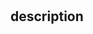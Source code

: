 #

description
-----------------------------------------------------------------------------------------
